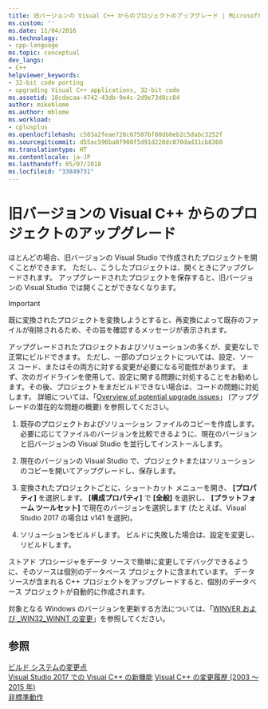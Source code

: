 ```yaml
---
title: 旧バージョンの Visual C++ からのプロジェクトのアップグレード | Microsoft Docs
ms.custom: ''
ms.date: 11/04/2016
ms.technology:
- cpp-language
ms.topic: conceptual
dev_langs:
- C++
helpviewer_keywords:
- 32-bit code porting
- upgrading Visual C++ applications, 32-bit code
ms.assetid: 18cdacaa-4742-43db-9e4c-2d9e73d8cc84
author: mikeblome
ms.author: mblome
ms.workload:
- cplusplus
ms.openlocfilehash: c503a2feae728c67507bf80db6eb2c5dabc3252f
ms.sourcegitcommit: d55ac596ba8f908f5d91d228dc070dad31cb8360
ms.translationtype: HT
ms.contentlocale: ja-JP
ms.lasthandoff: 05/07/2018
ms.locfileid: "33849731"
---
```

# <a name="upgrading-projects-from-earlier-versions-of-visual-c"></a>旧バージョンの Visual C++ からのプロジェクトのアップグレード
ほとんどの場合、旧バージョンの Visual Studio で作成されたプロジェクトを開くことができます。 ただし、こうしたプロジェクトは、開くときにアップグレードされます。 アップグレードされたプロジェクトを保存すると、旧バージョンの Visual Studio では開くことができなくなります。  
  
> [!IMPORTANT]
>  既に変換されたプロジェクトを変換しようとすると、再変換によって既存のファイルが削除されるため、その旨を確認するメッセージが表示されます。  
  
 アップグレードされたプロジェクトおよびソリューションの多くが、変更なしで正常にビルドできます。 ただし、一部のプロジェクトについては、設定、ソース コード、またはその両方に対する変更が必要になる可能性があります。 まず、次のガイドラインを使用して、設定に関する問題に対処することをお勧めします。その後、プロジェクトをまだビルドできない場合は、コードの問題に対処します。 詳細については、「[Overview of potential upgrade issues](../porting/overview-of-potential-upgrade-issues-visual-cpp.md)」 (アップグレードの潜在的な問題の概要) を参照してください。  
  
1.  既存のプロジェクトおよびソリューション ファイルのコピーを作成します。 必要に応じてファイルのバージョンを比較できるように、現在のバージョンと旧バージョンの Visual Studio を並行してインストールします。  
  
2.  現在のバージョンの Visual Studio で、プロジェクトまたはソリューションのコピーを開いてアップグレードし、保存します。  
  
3.  変換されたプロジェクトごとに、ショートカット メニューを開き、 **[プロパティ]** を選択します。 **[構成プロパティ]** で **[全般]** を選択し、 **[プラットフォーム ツールセット]** で現在のバージョンを選択します (たとえば、Visual Studio 2017 の場合は v141 を選択)。  
  
4.  ソリューションをビルドします。 ビルドに失敗した場合は、設定を変更し、リビルドします。  
  
 ストアド プロシージャをデータ ソースで簡単に変更してデバッグできるように、そのソースは個別のデータベース プロジェクトに含まれています。 データ ソースが含まれる C++ プロジェクトをアップグレードすると、個別のデータベース プロジェクトが自動的に作成されます。  
  
 対象となる Windows のバージョンを更新する方法については、「[WINVER および _WIN32_WINNT の変更](../porting/modifying-winver-and-win32-winnt.md)」を参照してください。  
  
## <a name="see-also"></a>参照  
 [ビルド システムの変更点](../build/build-system-changes.md)  
 [Visual Studio 2017 での Visual C++ の新機能](../what-s-new-for-visual-cpp-in-visual-studio.md) [Visual C++ の変更履歴 (2003 ～ 2015 年)](../porting/visual-cpp-change-history-2003-2015.md)   
 [非標準動作](../cpp/nonstandard-behavior.md)